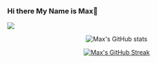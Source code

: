 ### Hi there My Name is Max👋
![](https://komarev.com/ghpvc/?username=max-paul&color=blueviolet)
<header>
         <link rel="stylesheet" href="https://cdn.jsdelivr.net/gh/devicons/devicon@v2.15.1/devicon.min.css">

<i class="devicon-python-plain-wordmark"></i>
          
           
![Max's GitHub stats](https://github-readme-stats.vercel.app/api?username=max-paul&count_private=true&count_public=true&hide=contribs,prs,issues&show_icons=true&theme=dark)


[![Max's GitHub Streak](http://github-readme-streak-stats.herokuapp.com?user=max-paul&theme=dark&background=000000)](https://git.io/streak-stats)


